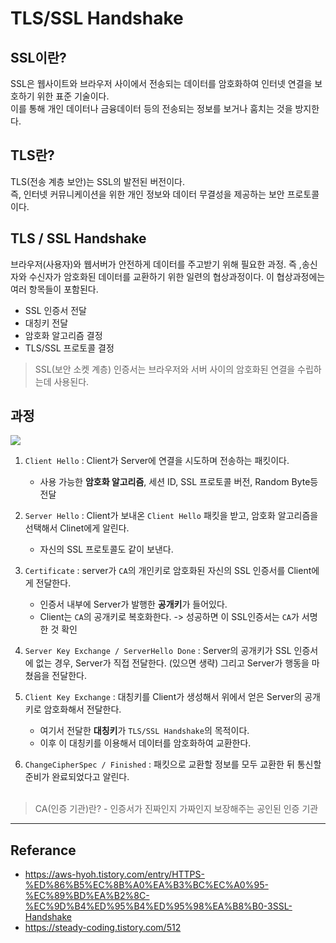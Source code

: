 # TLS/SSL Handshake

## SSL이란?
SSL은 웹사이트와 브라우저 사이에서 전송되는 데이터를 암호화하여 인터넷 연결을 보호하기 위한 표준 기술이다.</br>
이를 통해 개인 데이터나 금융데이터 등의 전송되는 정보를 보거나 훔치는 것을 방지한다. </br>



## TLS란?
TLS(전송 계층 보안)는 SSL의 발전된 버전이다. </br>
즉, 인터넷 커뮤니케이션을 위한 개인 정보와 데이터 무결성을 제공하는 보안 프로토콜이다. </br>


## TLS / SSL Handshake
브라우저(사용자)와 웹서버가 안전하게 데이터를 주고받기 위해 필요한 과정. 즉 ,송신자와 수신자가 암호화된 데이터를 교환하기 위한 일련의 협상과정이다. 이 협상과정에는 여러 항목들이 포함된다. </br>
- SSL 인증서 전달
- 대칭키 전달
- 암호화 알고리즘 결정
- TLS/SSL 프로토콜 결정

> SSL(보안 소켓 계층) 인증서는 브라우저와 서버 사이의 암호화된 연결을 수립하는데 사용된다.</br>


## 과정

<img src = "https://user-images.githubusercontent.com/102718303/211181665-6906c3f3-aa1f-426e-a314-780a5a975b67.png">

1. `Client Hello` : Client가 Server에 연결을 시도하며 전송하는 패킷이다.
   - 사용 가능한 **암호화 알고리즘**, 세션 ID, SSL 프로토콜 버전, Random Byte등 전달 
 
2. `Server Hello` : Client가 보내온 `Client Hello` 패킷을 받고, 암호화 알고리즘을 선택해서 Clinet에게 알린다.
   - 자신의 SSL 프로토콜도 같이 보낸다. 
  
3. `Certificate` : server가 `CA`의 개인키로 암호화된 자신의 SSL 인증서를 Client에게 전달한다.
   - 인증서 내부에 Server가 발행한 **공개키**가 들어있다. 
   - Client는 `CA`의 공개키로 복호화한다. -> 성공하면 이 SSL인증서는 `CA`가 서명한 것 확인
   
4. `Server Key Exchange / ServerHello Done` : Server의 공개키가 SSL 인증서에 없는 경우, Server가 직접 전달한다. (있으면 생략) 그리고 Server가 행동을 마쳤음을 전달한다.

5. `Client Key Exchange` : 대칭키를 Client가 생성해서 위에서 얻은 Server의 공개키로 암호화해서 전달한다. 
   - 여기서 전달한 **대칭키**가 `TLS/SSL Handshake`의 목적이다.
   - 이후 이 대칭키를 이용해서 데이터를 암호화하여 교환한다.
  
6. `ChangeCipherSpec / Finished` : 패킷으로 교환할 정보를 모두 교환한 뒤 통신할 준비가 완료되었다고 알린다. </br></br>


> CA(인증 기관)란? - 인증서가 진짜인지 가짜인지 보장해주는 공인된 인증 기관 </br>


----
## Referance
- https://aws-hyoh.tistory.com/entry/HTTPS-%ED%86%B5%EC%8B%A0%EA%B3%BC%EC%A0%95-%EC%89%BD%EA%B2%8C-%EC%9D%B4%ED%95%B4%ED%95%98%EA%B8%B0-3SSL-Handshake
- https://steady-coding.tistory.com/512

